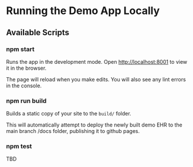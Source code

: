 # Running the Demo App Locally

## Available Scripts

### npm start

Runs the app in the development mode.
Open [http://localhost:8001](http://localhost:8001) to view it in the browser.

The page will reload when you make edits.
You will also see any lint errors in the console.

### npm run build

Builds a static copy of your site to the `build/` folder.

This will automatically attempt to deploy the newly built demo EHR to the main
branch /docs folder, publishing it to github pages.

### npm test

TBD
